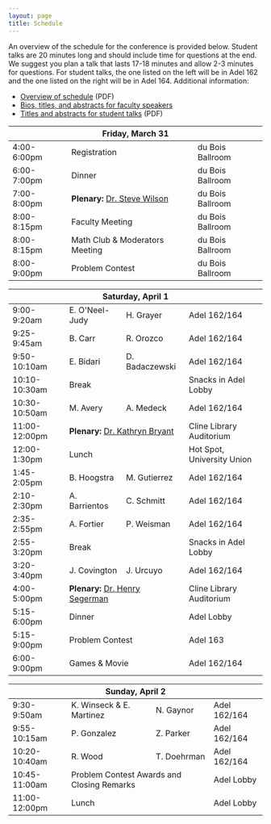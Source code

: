 ```yaml
---
layout: page
title: Schedule
---
```


An overview of the schedule for the conference is provided below.  Student talks are 20 minutes long and should include time for questions at the end. We suggest you plan a talk that lasts 17-18 minutes and allow 2-3 minutes for questions. For student talks, the one listed on the left will be in Adel 162 and the one listed on the right will be in Adel 164. Additional information:

- [Overview of schedule](https://naumathstat.github.io/sunmarc2017/schedule.pdf) (PDF)
- [Bios, titles, and abstracts for faculty speakers](https://naumathstat.github.io/sunmarc2017/speakers/)
- [Titles and abstracts for student talks](https://naumathstat.github.io/sunmarc2017/abstracts.pdf) (PDF)

<table>
<thead>
<tr>
<th colspan="4" style="text-align: center;">Friday, March 31</th>
</tr>
</thead>
<tr>
<td>4:00-6:00pm</td>
<td colspan="2">Registration</td>
<td>du Bois Ballroom</td>
</tr>
<tr>
<td>6:00-7:00pm</td>
<td colspan="2">Dinner</td>
<td>du Bois Ballroom</td>
</tr>
<tr>
<td>7:00-8:00pm</td>
<td colspan="2"><b>Plenary:</b> <a href="https://naumathstat.github.io/sunmarc2017/speakers/">Dr. Steve Wilson</a></td>
<td>du Bois Ballroom</td>
</tr>
<tr>
<td>8:00-8:15pm</td>
<td colspan="2">Faculty Meeting</td>
<td>du Bois Ballroom</td>
</tr>
<tr>
<td>8:00-8:15pm</td>
<td colspan="2">Math Club & Moderators Meeting</td>
<td>du Bois Ballroom</td>
</tr>
<tr>
<td>8:00-9:00pm</td>
<td colspan="2">Problem Contest</td>
<td>du Bois Ballroom</td>
</tr>
</table>

<!-- * -->

<table>
<thead>
<tr>
<th colspan="4" style="text-align: center;">Saturday, April 1</th>
</tr>
</thead>
<tr>
<td>9:00-9:20am</td>
<td>E. O'Neel-Judy</td>
<td>H. Grayer</td>
<td>Adel 162/164</td>
</tr>

<tr>
<td>9:25-9:45am</td>
<td>B. Carr</td>
<td>R. Orozco</td>
<td>Adel 162/164</td>
</tr>

<tr>
<td>9:50-10:10am</td>
<td>E. Bidari</td>
<td>D. Badaczewski</td>
<td>Adel 162/164</td>
</tr>

<tr>
<td>10:10-10:30am</td>
<td colspan="2">Break</td>
<td>Snacks in Adel Lobby</td>
</tr>

<tr>
<td>10:30-10:50am</td>
<td>M. Avery</td>
<td>A. Medeck</td>
<td>Adel 162/164</td>
</tr>

<tr>
<td>11:00-12:00pm</td>
<td colspan="2"><b>Plenary:</b> <a href="https://naumathstat.github.io/sunmarc2017/speakers/">Dr. Kathryn Bryant</a></td>
<td>Cline Library Auditorium</td>
</tr>

<tr>
<td>12:00-1:30pm</td>
<td colspan="2">Lunch</td>
<td>Hot Spot, University Union</td>
</tr>

<tr>
<td>1:45-2:05pm</td>
<td>B. Hoogstra</td>
<td>M. Gutierrez</td>
<td>Adel 162/164</td>
</tr>

<tr>
<td>2:10-2:30pm</td>
<td>A. Barrientos</td>
<td>C. Schmitt</td>
<td>Adel 162/164</td>
</tr>

<tr>
<td>2:35-2:55pm</td>
<td>A. Fortier</td>
<td>P. Weisman</td>
<td>Adel 162/164</td>
</tr>

<tr>
<td>2:55-3:20pm</td>
<td colspan="2">Break</td>
<td>Snacks in Adel Lobby</td>
</tr>

<tr>
<td>3:20-3:40pm</td>
<td>J. Covington</td>
<td>J. Urcuyo</td>
<td>Adel 162/164</td>
</tr>

<tr>
<td>4:00-5:00pm</td>
<td colspan="2"><b>Plenary:</b> <a href="https://naumathstat.github.io/sunmarc2017/speakers/">Dr. Henry Segerman</a></td>
<td>Cline Library Auditorium</td>
</tr>

<tr>
<td>5:15-6:00pm</td>
<td colspan="2">Dinner</td>
<td>Adel Lobby</td>
</tr>

<tr>
<td>5:15-9:00pm</td>
<td colspan="2">Problem Contest</td>
<td>Adel 163</td>
</tr>

<tr>
<td>6:00-9:00pm</td>
<td colspan="2">Games & Movie</td>
<td>Adel 162/164</td>
</tr>

</table>

<!-- * -->

<table>
<thead>
<tr>
<th colspan="4" style="text-align: center;">Sunday, April 2</th>
</tr>
</thead>
<tr>
<td>9:30-9:50am</td>
<td>K. Winseck & E. Martinez</td>
<td>N. Gaynor</td>
<td>Adel 162/164</td>
</tr>

<tr>
<td>9:55-10:15am</td>
<td>P. Gonzalez</td>
<td>Z. Parker</td>
<td>Adel 162/164</td>
</tr>

<tr>
<td>10:20-10:40am</td>
<td>R. Wood</td>
<td>T. Doehrman</td>
<td>Adel 162/164</td>
</tr>

<tr>
<td>10:45-11:00am</td>
<td colspan="2">Problem Contest Awards and Closing Remarks</td>
<td>Adel Lobby</td>
</tr>

<tr>
<td>11:00-12:00pm</td>
<td colspan="2">Lunch</td>
<td>Adel Lobby</td>
</tr>
</table>
